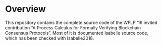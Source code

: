 Overview
========

This repository contains the complete source code of the WFLP ’19
invited contribution “A Process Calculus for Formally Verifying
Blockchain Consensus Protocols”. Most of it is documented Isabelle
source code, which has been checked with Isabelle2018.
